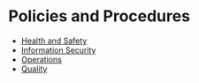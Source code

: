 # Policies and Procedures
- [Health and Safety](health-and-safety/README.md)
- [Information Security](information-security/README.md)
- [Operations](operations/README.md)
- [Quality](quality/README.md)
